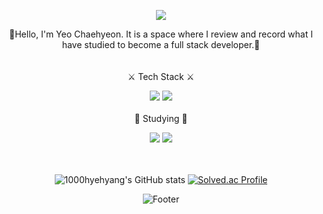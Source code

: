 <div align=center>
<p align="center">
  <img src="https://capsule-render.vercel.app/api?type=waving&color=0:FFFACD,100:FFA500&height=230&section=header&text=From A to Z&desc=Hello%201000hyehyang%20world!&fontColor=FFFAF0&animation=twinkling&fontSize=40&fontAlignY=35" />
</p>

🍊Hello, I'm Yeo Chaehyeon. It is a space where I review and record what I have studied to become a full stack developer.🍊  
<br/><br/>
⚔️ Tech Stack ⚔️ 


<img src="https://img.shields.io/badge/Java-007396?style=flat-square&logo=Java&logoColor=white"/> <img src="https://img.shields.io/badge/Python-3776AB?style=flat-square&logo=Python&logoColor=white"/>  
<br/>
📒 Studying 📒


<img src="https://img.shields.io/badge/Unity-FFFFFF?style=flat-square&logo=Unity&logoColor=black"/> <img src="https://img.shields.io/badge/Unreal Engine-0E1128?style=flat-square&logo=Unreal Engine&logoColor=white"/>


<br/><br/>
![1000hyehyang's GitHub stats](https://github-readme-stats.vercel.app/api?username=1000hyehyang&show_icons=true&theme=great-gatsby) [![Solved.ac Profile](http://mazassumnida.wtf/api/v2/generate_badge?boj=1000hyehyang)](https://solved.ac/1000hyehyang)


![Footer](https://capsule-render.vercel.app/api?type=waving&color=auto&height=200&section=footer)

</div>
